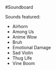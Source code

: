 #Soundboard

Sounds featured:

- Airhorn
- Among Us
- Anime Wow
- Bruh
- Emotional Damage
- Sad Violin
- Thug Life
- Vine Boom
